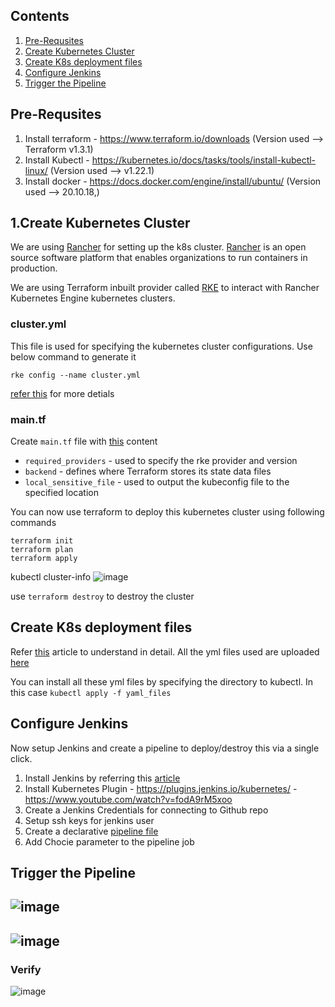 ## Contents
1. [Pre-Requsites](#Pre-Requsites)
2. [Create Kubernetes Cluster](#1Create-Kubernetes-Cluster)
3. [Create K8s deployment files](#Create-K8s-deployment-files)
4. [Configure Jenkins](#Configure-Jenkins)
5. [Trigger the Pipeline](#Trigger-the-Pipeline)

## Pre-Requsites
1. Install terraform - https://www.terraform.io/downloads 
  (Version used --> Terraform v1.3.1)
2. Install Kubectl - https://kubernetes.io/docs/tasks/tools/install-kubectl-linux/
   (Version used --> v1.22.1)
3. Install docker - https://docs.docker.com/engine/install/ubuntu/
   (Version used --> 20.10.18,)
   
## 1.Create Kubernetes Cluster

We are using [Rancher](https://www.rancher.com/products/rancher) for setting up the k8s cluster. [Rancher](https://www.rancher.com/products/rancher) is an open source software platform that enables organizations to run containers in production. 

We are using Terraform inbuilt provider called [RKE](https://registry.terraform.io/providers/rancher/rke/latest/docs) to interact with Rancher Kubernetes Engine kubernetes clusters.

### cluster.yml
This file is used for specifying the kubernetes cluster configurations. Use below command to generate it

```rke config --name cluster.yml``` 

[refer this](https://rancher.com/docs/rke/latest/en/installation/#creating-the-cluster-configuration-file) for more detials

### main.tf

Create ```main.tf``` file with [this](https://github.com/sujimatts/kubernetes/blob/main/rke_cluster_terraform/main.tf) content
  - ```required_providers``` - used to specify the rke provider and version
  - ```backend``` - defines where Terraform stores its state data files
  - ```local_sensitive_file``` - used to output the kubeconfig file to the specified location

You can now use terraform to deploy this kubernetes cluster using following commands
```
terraform init
terraform plan
terraform apply
```
kubectl cluster-info
![image](https://user-images.githubusercontent.com/40743779/193438094-15d0334b-550d-4be3-8b57-1fd4b88e3ccf.png)

use ```terraform destroy``` to destroy the cluster

## Create K8s deployment files
Refer [this](https://blog.knoldus.com/how-to-deploy-mysql-statefulset-in-kubernetes/) article to understand in detail. 
All the yml files used are uploaded [here](https://github.com/sujimatts/kubernetes/tree/main/rke_cluster_terraform/yaml_files)

You can install all these yml files by specifying the directory to kubectl. In this case ```kubectl apply -f yaml_files```

## Configure Jenkins
Now setup Jenkins and create a pipeline to deploy/destroy this via a single click.

1. Install Jenkins by referring this [article](https://www.digitalocean.com/community/tutorials/how-to-install-jenkins-on-ubuntu-22-04)
2. Install Kubernetes Plugin - https://plugins.jenkins.io/kubernetes/
                             - https://www.youtube.com/watch?v=fodA9rM5xoo
3. Create a Jenkins Credentials for connecting to Github repo
4. Setup ssh keys for jenkins user
5. Create a declarative [pipeline file](https://github.com/sujimatts/kubernetes/blob/main/rke_cluster_terraform/jenkins_files/jenkinsfile)
6. Add Chocie parameter to the pipeline job

## Trigger the Pipeline
![image](https://user-images.githubusercontent.com/40743779/193438848-64f808a7-850e-494f-a554-7a9959149e00.png)
-----------------------------------------------------------------------------------------------------------------
![image](https://user-images.githubusercontent.com/40743779/193438830-a857e0d1-19b1-4d67-aeab-14ccc1d99502.png)
-----------------------------------------------------------------------------------------------------------------
### Verify 
![image](https://user-images.githubusercontent.com/40743779/193438967-073035b7-0143-4182-85b3-f81bb4c79c8a.png)




